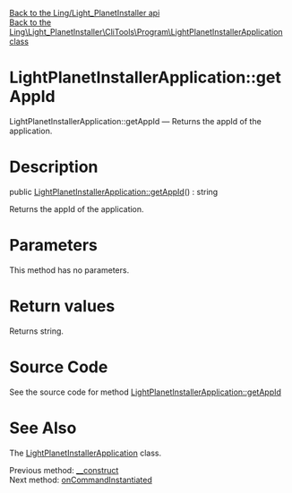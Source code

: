 [Back to the Ling/Light_PlanetInstaller api](https://github.com/lingtalfi/Light_PlanetInstaller/blob/master/doc/api/Ling/Light_PlanetInstaller.md)<br>
[Back to the Ling\Light_PlanetInstaller\CliTools\Program\LightPlanetInstallerApplication class](https://github.com/lingtalfi/Light_PlanetInstaller/blob/master/doc/api/Ling/Light_PlanetInstaller/CliTools/Program/LightPlanetInstallerApplication.md)


LightPlanetInstallerApplication::getAppId
================



LightPlanetInstallerApplication::getAppId — Returns the appId of the application.




Description
================


public [LightPlanetInstallerApplication::getAppId](https://github.com/lingtalfi/Light_PlanetInstaller/blob/master/doc/api/Ling/Light_PlanetInstaller/CliTools/Program/LightPlanetInstallerApplication/getAppId.md)() : string




Returns the appId of the application.




Parameters
================

This method has no parameters.


Return values
================

Returns string.








Source Code
===========
See the source code for method [LightPlanetInstallerApplication::getAppId](https://github.com/lingtalfi/Light_PlanetInstaller/blob/master/CliTools/Program/LightPlanetInstallerApplication.php#L78-L81)


See Also
================

The [LightPlanetInstallerApplication](https://github.com/lingtalfi/Light_PlanetInstaller/blob/master/doc/api/Ling/Light_PlanetInstaller/CliTools/Program/LightPlanetInstallerApplication.md) class.

Previous method: [__construct](https://github.com/lingtalfi/Light_PlanetInstaller/blob/master/doc/api/Ling/Light_PlanetInstaller/CliTools/Program/LightPlanetInstallerApplication/__construct.md)<br>Next method: [onCommandInstantiated](https://github.com/lingtalfi/Light_PlanetInstaller/blob/master/doc/api/Ling/Light_PlanetInstaller/CliTools/Program/LightPlanetInstallerApplication/onCommandInstantiated.md)<br>

